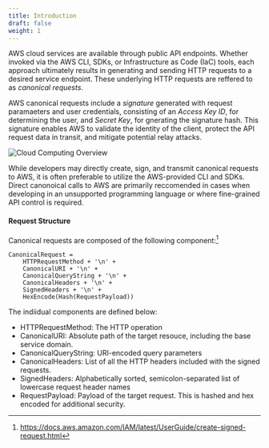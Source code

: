 ```yaml
---
title: Introduction
draft: false
weight: 1
---
```


AWS cloud services are available through public API endpoints. Whether invoked via the AWS CLI, SDKs, or Infrastructure as Code (IaC) tools, each approach ultimately results in generating and sending HTTP requests to a desired service endpoint. These underlying HTTP requests are reffered to as _canonical requests_.

AWS canonical requests include a _signature_ generated with request paramaeters and user credentials, consisting of an _Access Key ID_, for determining the user, and _Secret Key_, for gnerating the signature hash. This signature enables AWS to validate the identity of the client, protect the API request data in transit, and mitigate potential relay attacks.

![Cloud Computing Overview](/images/can_req/can_req2.png)

While developers may directly create, sign, and transmit canonical requests to AWS, it is often preferable to utilize the AWS-provided CLI and SDKs. Direct canonoical calls to AWS are primarily reccomended in cases when developing in an unsupported programming language or where fine-grained API control is required.

#### Request Structure

<!--- Include AWS breakdown here, with below as a further breakdown-->
Canonical requests are composed of the following component:[^1]
```
CanonicalRequest =
    HTTPRequestMethod + '\n' +
    CanonicalURI + '\n' +
    CanonicalQueryString + '\n' +
    CanonicalHeaders + '\n' +
    SignedHeaders + '\n' +
    HexEncode(Hash(RequestPayload))
```

The indiidual components are defined below:
- HTTPRequestMethod: The HTTP operation
- CanonicalURI: Absolute path of the target resouce, including the base service domain.
- CanonicalQueryString: URI-encoded query parameters
- CanonicalHeaders: List of all the HTTP headers included with the signed requests.
- SignedHeaders: Alphabetically sorted, semicolon-separated list of lowercase request header names
- RequestPayload: Payload of the target request. This is hashed and hex encoded for additional security.

<!--
The below curl example shows a more concrete example of invoking a canoincal requests using these fields:

```sh
$ curl -X $METHOD $URL \
    --header "Content-Type: $CONTENT_TYPE" \
    --header "X-Amz-Date: $X_AMZ_DATE" \
    --header "X-Amz-Target: $X_AMZ_TARGET" \
    --header "Authoziation: $SIGNING_ALGORITHM Credential=$ACCESS_KEY_ID/$REGION/$SERVICE/$SIGNING_VERSION, SignedHeaders=$SIGNED_HEADERS, Signature=$SIGNATURE" \
    --data $HASHED_PAYLOAD
```

| Property | Description | Example |
| --- | ----------- | ----- |
|  Method | HTTP method of request being invoked | GET, POST, PUT, PATCH, DELETE |
| URL | The AWS Service URL | ssm.us-west-2.amazonaws.com |
| Content-Type | Requested content type | application/x-amz-json-1.1 |
| X-Amz-Date | UTC timestamp using [ISO 8601 format](https://www.iso.org/iso-8601-date-and-time-format.html), exluding milliseconds (YYYYMMDDTHHMMSSZ) | 20230506T203620Z |
| X-Amz-Target | Target AWS API call | AmazonSSM.GetParameter |
| Signing Algorithm | The signing algorithm used to generate the signature | AWS4-HMAC-SHA256 |
| Access Key ID | The access key ID of the credentials used to generate the signature | AKIAZGHDAQ498VRWTOBYQ |
| Region | The target AWS region | us-west-1 |
| Signed Headers | Alphabetically sorted headers used in request | content-type;host;x-amz-date;x-amz-target |
| Service | The target AWS service name | ssm |
| Signing Version | Indicates the version of the signing algorithm used when generating the signature | aws4_request |
| Signature | Signature generated from request parameters and access credentials | N/A |
| Hashed Payload | Encoded JSON payload of the API request | N/A |

The following [curl](https://curl.se/) command illustrates how these properties are used. Signature generation and payload encoding will be covered in subsequent sections.
-->
[^1]: https://docs.aws.amazon.com/IAM/latest/UserGuide/create-signed-request.html